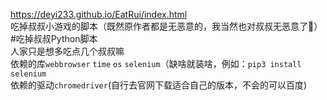 https://deyi233.github.io/EatRui/index.html  
吃掉叔叔小游戏的脚本（既然原作者都是无恶意的，我当然也对叔叔无恶意了🐶）  
#吃掉叔叔Python脚本  
人家只是想多吃点几个叔叔嘛  
依赖的库`webbrowser` `time` `os` `selenium`（缺啥就装啥，例如：`pip3 install selenium`  
依赖的驱动`chromedriver`(自行去官网下载适合自己的版本，不会的可以百度)  
